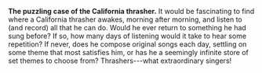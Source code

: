 **The puzzling case of the California thrasher.** It would be fascinating to find where a California thrasher awakes, morning after morning, and listen to (and record) all that he can do. Would he ever return to something he had sung before? If so, how many days of listening would it take to hear some repetition? If never, does he compose original songs each day, settling on some theme that most satisfies him, or has he a seemingly infinite store of set themes to choose from? Thrashers---what extraordinary singers!
